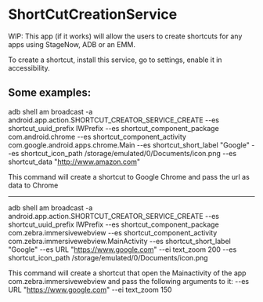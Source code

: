 # ShortCutCreationService

WIP: This app (if it works) will allow the users to create shortcuts for any apps using StageNow, ADB or an EMM.

To create a shortcut, install this service, go to settings, enable it in accessibility.

Some examples:
----------------------------
adb shell am broadcast -a android.app.action.SHORTCUT_CREATOR_SERVICE_CREATE --es shortcut_uuid_prefix IWPrefix --es shortcut_component_package com.android.chrome --es shortcut_component_activity com.google.android.apps.chrome.Main --es shortcut_short_label "Google" --es shortcut_icon_path /storage/emulated/0/Documents/icon.png --es shortcut_data "http://www.amazon.com"

This command will create a shortcut to Google Chrome and pass the url as data to Chrome

----------------------------
adb shell am broadcast -a android.app.action.SHORTCUT_CREATOR_SERVICE_CREATE --es shortcut_uuid_prefix IWPrefix --es shortcut_component_package com.zebra.immersivewebview --es shortcut_component_activity com.zebra.immersivewebview.MainActivity --es shortcut_short_label "Google" --es URL "https://www.google.com" --ei text_zoom 200 --es shortcut_icon_path /storage/emulated/0/Documents/icon.png

This command will create a shortcut that open the Mainactivity of the app com.zebra.immersivewebview and pass the following arguments to it: --es URL "https://www.google.com" --ei text_zoom 150


